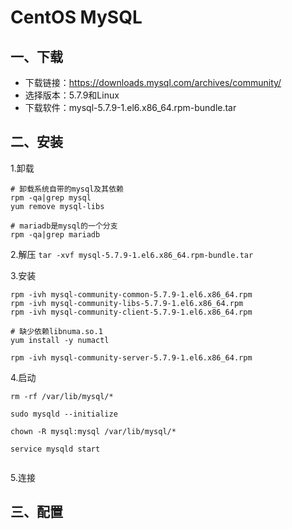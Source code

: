 # CentOS MySQL

## 一、下载


- 下载链接：https://downloads.mysql.com/archives/community/
- 选择版本：5.7.9和Linux
- 下载软件：mysql-5.7.9-1.el6.x86_64.rpm-bundle.tar

## 二、安装
1.卸载
```
# 卸载系统自带的mysql及其依赖
rpm -qa|grep mysql
yum remove mysql-libs

# mariadb是mysql的一个分支
rpm -qa|grep mariadb

```

2.解压
`tar -xvf mysql-5.7.9-1.el6.x86_64.rpm-bundle.tar`

3.安装
```
rpm -ivh mysql-community-common-5.7.9-1.el6.x86_64.rpm
rpm -ivh mysql-community-libs-5.7.9-1.el6.x86_64.rpm
rpm -ivh mysql-community-client-5.7.9-1.el6.x86_64.rpm

# 缺少依赖libnuma.so.1
yum install -y numactl

rpm -ivh mysql-community-server-5.7.9-1.el6.x86_64.rpm

```


4.启动
```
rm -rf /var/lib/mysql/*

sudo mysqld --initialize

chown -R mysql:mysql /var/lib/mysql/*

service mysqld start


```


5.连接


## 三、配置